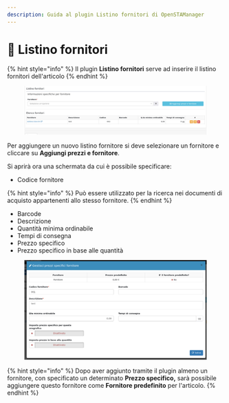 ```yaml
---
description: Guida al plugin Listino fornitori di OpenSTAManager
---
```


# 🧾 Listino fornitori

{% hint style="info" %}
Il plugin **Listino fornitori** serve ad inserire il listino fornitori dell'articolo
{% endhint %}

<figure><img src="../../../../../.gitbook/assets/immagine (567).png" alt=""><figcaption></figcaption></figure>

Per aggiungere un nuovo listino fornitore si deve selezionare un fornitore e cliccare su **Aggiungi prezzi e fornitore**.

Si aprirà ora una schermata da cui è possibile specificare:

* Codice fornitore

{% hint style="info" %}
Può essere utilizzato per la ricerca nei documenti di acquisto appartenenti allo stesso fornitore.
{% endhint %}

* Barcode
* Descrizione
* Quantità minima ordinabile
* Tempi di consegna
* Prezzo specifico
* Prezzo specifico in base alle quantità



<figure><img src="../../../../../.gitbook/assets/immagine (142).png" alt=""><figcaption></figcaption></figure>

{% hint style="info" %}
Dopo aver aggiunto tramite il plugin almeno un fornitore, con specificato un determinato **Prezzo specifico,** sarà possibile aggiungere questo fornitore come **Fornitore predefinito** per l'articolo.
{% endhint %}
